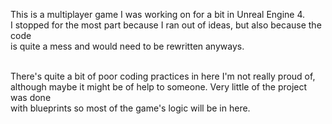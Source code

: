 This is a multiplayer game I was working on for a bit in Unreal Engine 4. </br>
I stopped for the most part because I ran out of ideas, but also because the code </br>
is quite a mess and would need to be rewritten anyways. </br>
</br>

There's quite a bit of poor coding practices in here I'm not really proud of, </br>
although maybe it might be of help to someone. Very little of the project was done </br>
with blueprints so most of the game's logic will be in here.